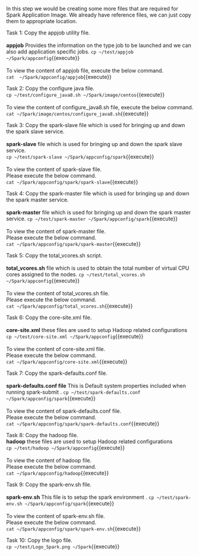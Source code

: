 In this step we would be creating some more files that are required for Spark Application Image.
We already have reference files, we can just copy them to appropriate location.

Task 1:
Copy the appjob utility file.<br>
<br><b>appjob</b> Provides the information on the type job to be launched and we can also add application specific jobs.
`cp ~/test/appjob  ~/Spark/appconfig`{{execute}}
<br><br>
To view the content of appjob file, execute the below command.<br>
`cat  ~/Spark/appconfig/appjob`{{execute}}

Task 2:
Copy the configure java file.<br>
`cp ~/test/configure_java8.sh ~/Spark/image/centos`{{execute}}
<br><br>
To view the content of configure_java8.sh  file, execute the below command.<br>
`cat ~/Spark/image/centos/configure_java8.sh`{{execute}}

Task 3:
Copy the spark-slave file which is used for bringing up and down the spark slave service.<br>
<br><b>spark-slave</b> file which is used for bringing up and down the spark slave service.
<br>`cp ~/test/spark-slave ~/Spark/appconfig/spark`{{execute}}
<br><br>
To view the content of spark-slave  file.<br>Please execute the below command.<br>
`cat ~/Spark/appconfig/spark/spark-slave`{{execute}}

Task 4:
Copy the spark-master file which is used for bringing up and down the spark master service.<br>
<br><b>spark-master</b> file which is used for bringing up and down the spark master service.
`cp ~/test/spark-master ~/Spark/appconfig/spark`{{execute}}
<br><br>
To view the content of spark-master  file.<br>Please execute the below command.<br>
`cat ~/Spark/appconfig/spark/spark-master`{{execute}}

Task 5:
Copy the total_vcores.sh script.<br>
<br><b> total_vcores.sh</b> file which is used to obtain the total number of virtual CPU cores assigned to the nodes.
`cp ~/test/total_vcores.sh ~/Spark/appconfig`{{execute}}
<br><br>
To view the content of total_vcores.sh file.<br> Please execute the below command.<br>
`cat ~/Spark/appconfig/total_vcores.sh`{{execute}}

Task 6:
Copy the core-site.xml file.<br>
<br><b>core-site.xml</b> these files are used to setup Hadoop related configurations
`cp ~/test/core-site.xml ~/Spark/appconfig`{{execute}}
<br><br>
To view the content of core-site.xml file.<br>Please execute the below command.
<br>`cat ~/Spark/appconfig/core-site.xml`{{execute}}

Task 7:
Copy the spark-defaults.conf file.<br>
<br><b>spark-defaults.conf file</b> This is Default system properties included when running spark-submit . 
`cp ~/test/spark-defaults.conf ~/Spark/appconfig/spark`{{execute}}
<br><br>
To view the content of spark-defaults.conf file.<br>Please execute the below command.<br>
`cat ~/Spark/appconfig/spark/spark-defaults.conf`{{execute}}

Task 8:
Copy the hadoop file.
<br><b>hadoop</b> these files are used to setup Hadoop related configurations
<br>`cp ~/test/hadoop ~/Spark/appconfig`{{execute}}
<br><br>
To view the content of hadoop file.<br>Please execute the below command.<br>
`cat ~/Spark/appconfig/hadoop`{{execute}}

Task 9:
Copy the spark-env.sh file.<br>
<br><b>spark-env.sh</b> This file is to setup the spark environment . 
`cp ~/test/spark-env.sh ~/Spark/appconfig/spark`{{execute}}
<br><br>
To view the content of spark-env.sh file.<br>Please execute the below command.<br>
`cat ~/Spark/appconfig/spark/spark-env.sh`{{execute}}

Task 10:
Copy the logo file.<br>
`cp ~/test/Logo_Spark.png ~/Spark`{{execute}}
